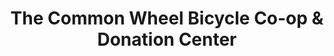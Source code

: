 ---
title: "The Common Wheel Bicycle Co-op & Donation Center"
url: /lancaster/the-common-wheel-bicycle-co-op-und-donation-center/
shop: Fahrrad
---